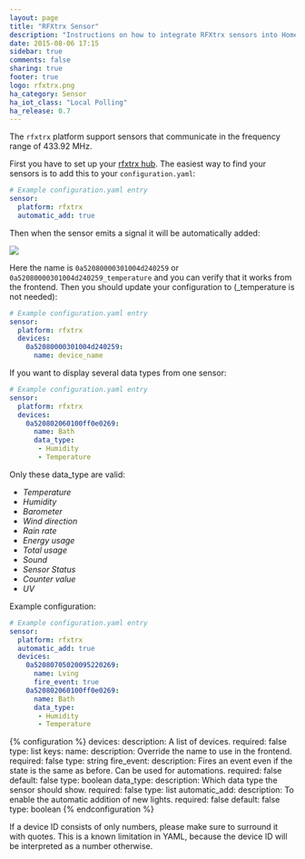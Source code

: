 ```yaml
---
layout: page
title: "RFXtrx Sensor"
description: "Instructions on how to integrate RFXtrx sensors into Home Assistant."
date: 2015-08-06 17:15
sidebar: true
comments: false
sharing: true
footer: true
logo: rfxtrx.png
ha_category: Sensor
ha_iot_class: "Local Polling"
ha_release: 0.7
---
```


The `rfxtrx` platform support sensors that communicate in the frequency range of 433.92 MHz.

First you have to set up your [rfxtrx hub](/components/rfxtrx/).
The easiest way to find your sensors is to add this to your `configuration.yaml`:

```yaml
# Example configuration.yaml entry
sensor:
  platform: rfxtrx
  automatic_add: true
```

Then when the sensor emits a signal it will be automatically added:

<p class='img'>
<img src='/images/components/rfxtrx/sensor.png' />
</p>

Here the name is `0a52080000301004d240259` or `0a52080000301004d240259_temperature` and you can verify that it works from the frontend.
Then you should update your configuration to (_temperature is not needed):

```yaml
# Example configuration.yaml entry
sensor:
  platform: rfxtrx
  devices:
    0a52080000301004d240259:
      name: device_name
```

If you want to display several data types from one sensor:

```yaml
# Example configuration.yaml entry
sensor:
  platform: rfxtrx
  devices:
    0a520802060100ff0e0269:
      name: Bath
      data_type:
       - Humidity
       - Temperature
```

Only these data_type are valid:

- *Temperature*
- *Humidity*
- *Barometer*
- *Wind direction*
- *Rain rate*
- *Energy usage*
- *Total usage*
- *Sound*
- *Sensor Status*
- *Counter value*
- *UV*

Example configuration:

```yaml
# Example configuration.yaml entry
sensor:
  platform: rfxtrx
  automatic_add: true
  devices:
    0a52080705020095220269:
      name: Lving
      fire_event: true
    0a520802060100ff0e0269:
      name: Bath
      data_type:
       - Humidity
       - Temperature
```

{% configuration %}
devices:
  description: A list of devices.
  required: false
  type: list
  keys:
    name:
      description: Override the name to use in the frontend.
      required: false
      type: string
    fire_event:
      description: Fires an event even if the state is the same as before. Can be used for automations.
      required: false
      default: false
      type: boolean
    data_type:
      description: Which data type the sensor should show.
      required: false
      type: list
automatic_add:
  description: To enable the automatic addition of new lights.
  required: false
  default: false
  type: boolean
{% endconfiguration %}

<p class='note warning'>
If a device ID consists of only numbers, please make sure to surround it with quotes. 
This is a known limitation in YAML, because the device ID will be interpreted as a number otherwise.
</p>

